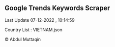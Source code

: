 

## Google Trends Keywords Scraper 
 
Last Update 07-12-2022 , 10:14:59

Country List :
VIETNAM.json



© Abdul Muttaqin 
